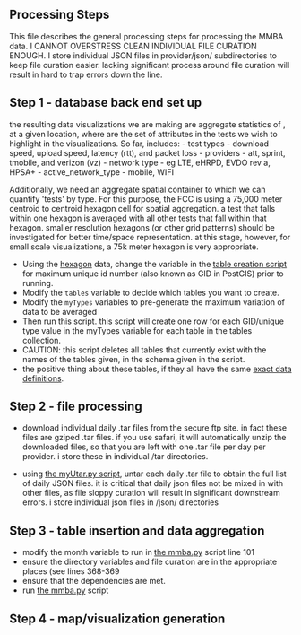 Processing Steps
----------------
This file describes the general processing steps for processing the MMBA data. I CANNOT OVERSTRESS CLEAN INDIVIDUAL FILE CURATION ENOUGH.   I store individual JSON files in provider/json/<year><month> subdirectories to keep file curation easier.  lacking significant process around file curation will result in hard to trap errors down the line.

Step 1 - database back end set up
---------------------------------
the resulting data visualizations we are making are aggregate statistics of <type>, at a given location, where <type> are the set of attributes in the tests we wish to highlight in the visualizations.  So far, <type> includes:
	- test types - download speed, upload speed, latency (rtt), and packet loss
	- providers - att, sprint, tmobile, and verizon (vz)
	- network type - eg LTE, eHRPD, EVDO rev a, HPSA+
	- active_network_type - mobile, WIFI

Additionally, we need an aggregate spatial container to which we can quantify 'tests' by type.  For this purpose, the FCC is using a 75,000 meter centroid to centroid hexagon cell for spatial aggregation.  a test that falls within one hexagon is averaged with all other tests that fall within that hexagon.  smaller resolution hexagons (or other grid patterns) should be investigated for better time/space representation.  at this stage, however, for small scale visualizations, a 75k meter hexagon is very appropriate.

- Using the [hexagon]() data, change the variable in the [table creation script](https://github.com/feomike/mmba_viz_processing/blob/master/processing/mk_mmba_tables.py) for maximum unique id number (also known as GID in PostGIS) prior to running.  
- Modify the `tables` variable to decide which tables you want to create.
- Modify the `myTypes` variables to pre-generate the maximum variation of data to be averaged
- Then run this script.  this script will create one row for each GID/unique type value in the myTypes variable for each table in the tables collection.  
- CAUTION:  this script deletes all tables that currently exist with the names of the tables given, in the schema given in the script.
- the positive thing about these tables, if they all have the same [exact data definitions]().  

Step 2 - file processing
------------------------
- download individual daily .tar files from the secure ftp site.  in fact these files are gziped .tar files.  if you use safari, it will automatically unzip the downloaded files, so that you are left with one .tar file per day per provider.  i store these in individual <provider>/tar directories.

- using [the myUtar.py script](https://github.com/feomike/mmba_viz_processing/blob/master/processing/myUtar.py), untar each daily .tar file to obtain the full list of daily JSON files.  it is critical that daily json files not be mixed in with other files, as file sloppy curation will result in significant downstream errors.  i store individual json files in <provider>/json/<year><month> directories


Step 3 - table insertion and data aggregation
---------------------------------------------
- modify the month variable to run in [the mmba.py]() script line 101
- ensure the directory variables and file curation are in the appropriate places (see lines 368-369
- ensure that the dependencies are met.
- run [the mmba.py]() script


Step 4 - map/visualization generation
-------------------------------------
